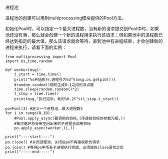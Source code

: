 进程池

进程池的创建可以用到multiprocessing模块提供的Pool方法。

初始化Pool时，可以指定一个最大进程数，当有新的请求提交到Pool中时，如果池还没有满，那么就会创建一个新的进程用来执行该请求；但如果池中的进程数已经达到指定的最大值，那么该请求就会等待，直到池中有进程结束，才会创建新的进程来执行，请看下面的实例：

```
from multiprocessing import Pool
import os,time,random

def worker(msg):
    t_start = time.time()
    print("%s开始执行,进程号为%d"%(msg,os.getpid()))
    #random.random()随机生成0~1之间的浮点数
    time.sleep(random.random()*2) 
    t_stop = time.time()
    print(msg,"执行完毕，耗时%0.2f"%(t_stop-t_start))

po=Pool(3) #定义一个进程池，最大进程数3
for i in range(0,10):
    #Pool.apply_async(要调用的目标,(传递给目标的参数元祖,))
    #每次循环将会用空闲出来的子进程去调用目标
    po.apply_async(worker,(i,))

print("----start----")
po.close() #关闭进程池，关闭后po不再接收新的请求
po.join() #等待po中所有子进程执行完成，必须放在close语句之后
print("-----end-----")
```



